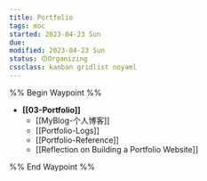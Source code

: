 ```yaml
---
title: Portfolio
tags: moc
started: 2023-04-23 Sun
due:
modified: 2023-04-23 Sun
status: 🟡Organizing
cssclass: kanban gridlist noyaml
---
```

%% Begin Waypoint %%
- **[[03-Portfolio]]**
	- [[MyBlog-个人博客]]
	- [[Portfolio-Logs]]
	- [[Portfolio-Reference]]
	- [[Reflection on Building a Portfolio Website]]

%% End Waypoint %%